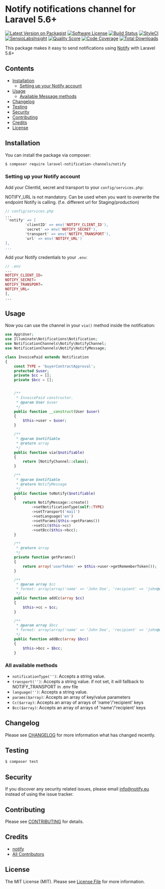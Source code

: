 # Notify notifications channel for Laravel 5.6+

[![Latest Version on Packagist](https://img.shields.io/packagist/v/laravel-notification-channels/notify.svg?style=flat-square)](https://packagist.org/packages/laravel-notification-channels/notify)
[![Software License](https://img.shields.io/badge/license-MIT-brightgreen.svg?style=flat-square)](LICENSE.md)
[![Build Status](https://img.shields.io/travis/laravel-notification-channels/notify/master.svg?style=flat-square)](https://travis-ci.org/laravel-notification-channels/notify)
[![StyleCI](https://styleci.io/repos/:style_ci_id/shield)](https://styleci.io/repos/:style_ci_id)
[![SensioLabsInsight](https://img.shields.io/sensiolabs/i/:sensio_labs_id.svg?style=flat-square)](https://insight.sensiolabs.com/projects/:sensio_labs_id)
[![Quality Score](https://img.shields.io/scrutinizer/g/laravel-notification-channels/notify.svg?style=flat-square)](https://scrutinizer-ci.com/g/laravel-notification-channels/notify)
[![Code Coverage](https://img.shields.io/scrutinizer/coverage/g/laravel-notification-channels/notify/master.svg?style=flat-square)](https://scrutinizer-ci.com/g/laravel-notification-channels/notify/?branch=master)
[![Total Downloads](https://img.shields.io/packagist/dt/laravel-notification-channels/notify.svg?style=flat-square)](https://packagist.org/packages/laravel-notification-channels/notify)

This package makes it easy to send notifications using [Notify](https://app.notify.eu) with Laravel 5.6+

## Contents

- [Installation](#installation)
	- [Setting up your Notify account](#setting-up-your-notify-account)
- [Usage](#usage)
	- [Available Message methods](#all-available-methods)
- [Changelog](#changelog)
- [Testing](#testing)
- [Security](#security)
- [Contributing](#contributing)
- [Credits](#credits)
- [License](#license)


## Installation

You can install the package via composer:

```bash
$ composer require laravel-notification-channels/notify
```

### Setting up your Notify account

Add your ClientId, secret and transport to your `config/services.php`:

NOTIFY_URL is not mandatory. Can be used when you want to overwrite the endpoint Notify is calling. (f.e. different url for Staging/production)

```php
// config/services.php
...
''notify' => [
         'clientID' => env('NOTIFY_CLIENT_ID'),
         'secret' => env('NOTIFY_SECRET'),
         'transport' => env('NOTIFY_TRANSPORT'),
         'url' => env('NOTIFY_URL')
],
...
```

Add your Notify credentials to your `.env`:

```php
// .env
...
NOTIFY_CLIENT_ID=
NOTIFY_SECRET=
NOTIFY_TRANSPORT=
NOTIFY_URL=
],
...
```


## Usage

Now you can use the channel in your `via()` method inside the notification:

``` php
use App\User;
use Illuminate\Notifications\Notification;
use NotificationChannels\Notify\NotifyChannel;
use NotificationChannels\Notify\NotifyMessage;

class InvoicePaid extends Notification
{
    const TYPE = 'buyerContractApproval';
    protected $user;
    private $cc = [];
    private $bcc = [];


    /**
     * InvoicePaid constructor.
     * @param User $user
     */
    public function __construct(User $user)
    {
        $this->user = $user;
    }

    /**
     * @param $notifiable
     * @return array
     */
    public function via($notifiable)
    {
        return [NotifyChannel::class];
    }

    /**
     * @param $notifiable
     * @return NotifyMessage
     */
    public function toNotify($notifiable)
    {
        return NotifyMessage::create()
            ->setNotificationType(self::TYPE)
            ->setTransport('mail')
            ->setLanguage('en')
            ->setParams($this->getParams())
            ->setCc($this->cc)
            ->setBcc($this->bcc);
    }

    /**
     * @return array
     */
    private function getParams()
    {
        return array('userToken' => $this->user->getRememberToken());
    }

    /**
     * @param array $cc
     * format: array(array('name' => 'John Doe', 'recipient' => 'john@doe.com')
     */
    public function addCc(array $cc)
    {
        $this->cc = $cc;
    }

    /**
     * @param array $bcc
     * format: array(array('name' => 'John Doe', 'recipient' => 'john@doe.com')
     */
    public function addBcc(array $bcc)
    {
        $this->bcc = $bcc;
    }
```

### All available methods

- `notificationType('')`: Accepts a string value.
- `transport('')`: Accepts a string value. if not set, it will fallback to NOTIFY_TRANSPORT in .env file
- `language('')`: Accepts a string value.
- `params($array)`: Accepts an array of key/value parameters
- `Cc($array)`: Accepts an array of arrays of 'name'/'recipient' keys
- `Bcc($array)`: Accepts an array of arrays of 'name'/'recipient' keys

## Changelog

Please see [CHANGELOG](CHANGELOG.md) for more information what has changed recently.

## Testing

```bash
$ composer test
```

## Security

If you discover any security related issues, please email info@notify.eu instead of using the issue tracker.

## Contributing

Please see [CONTRIBUTING](CONTRIBUTING.md) for details.

## Credits

- [notify](https://github.com/notify-eu)
- [All Contributors](../../contributors)

## License

The MIT License (MIT). Please see [License File](LICENSE.md) for more information.